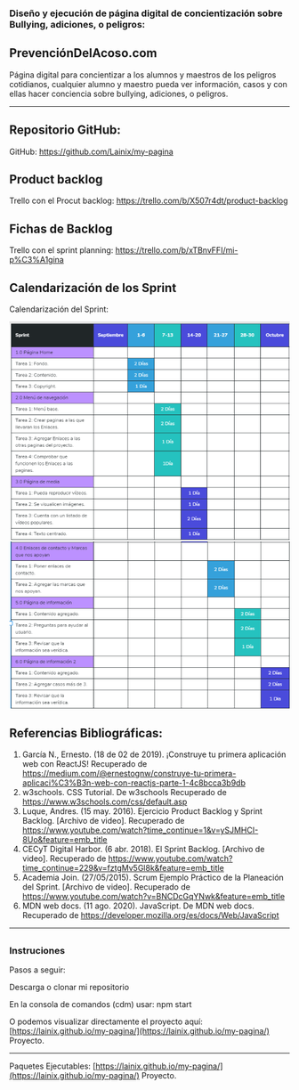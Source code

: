 ### Diseño y ejecución de página digital de concientización sobre Bullying, adiciones, o peligros:


## PrevenciónDelAcoso.com

Página digital para concientizar a los alumnos y maestros de los peligros cotidianos, cualquier alumno y maestro pueda ver información, casos y con ellas hacer conciencia sobre bullying, adiciones, o peligros.

***
##
## Repositorio GitHub: 

GitHub: https://github.com/Lainix/my-pagina

##
## Product backlog

Trello con el Procut backlog:  https://trello.com/b/X507r4dt/product-backlog

##
## Fichas de Backlog

Trello con el sprint planning: https://trello.com/b/xTBnvFFI/mi-p%C3%A1gina

##
## Calendarización de los Sprint 

Calendarización del Sprint:

![Sprint](sprint.PNG)
![Sprint_2](sprint2.PNG)

##
## Referencias Bibliográficas:

1. García N., Ernesto. (18 de 02 de 2019). ¡Construye tu primera aplicación web con ReactJS! Recuperado de https://medium.com/@ernestognw/construye-tu-primera-aplicaci%C3%B3n-web-con-reactjs-parte-1-4c8bcca3b9db
2. w3schools. CSS Tutorial. De w3schools Recuperado de https://www.w3schools.com/css/default.asp
3. Luque, Andres. (15 may. 2016). Ejercicio Product Backlog y Sprint Backlog. [Archivo de video].  Recuperado de https://www.youtube.com/watch?time_continue=1&v=ySJMHCI-8Uo&feature=emb_title
4. CECyT Digital Harbor. (6 abr. 2018). El Sprint Backlog. [Archivo de video].   Recuperado de https://www.youtube.com/watch?time_continue=229&v=fztgMv5Gl8k&feature=emb_title
5. Academia Join. (27/05/2015). Scrum Ejemplo Práctico de la Planeación del Sprint. [Archivo de video].  Recuperado de https://www.youtube.com/watch?v=BNCDcGqYNwk&feature=emb_title
6. MDN web docs. (11 ago. 2020). JavaScript. De MDN web docs.  Recuperado de  https://developer.mozilla.org/es/docs/Web/JavaScript 


***
##

### Instruciones

Pasos a seguir:

Descarga o clonar mi repositorio

En la consola de comandos (cdm) usar:
npm start


O podemos visualizar directamente el proyecto aquí: [https://lainix.github.io/my-pagina/](https://lainix.github.io/my-pagina/) Proyecto.


***
Paquetes Ejecutables: [https://lainix.github.io/my-pagina/](https://lainix.github.io/my-pagina/) Proyecto.